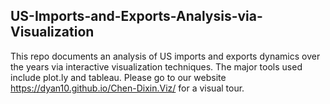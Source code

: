 ## US-Imports-and-Exports-Analysis-via-Visualization

This repo documents an analysis of US imports and exports dynamics over the years via interactive visualization techniques. The major tools used include plot.ly and tableau. Please go to our website https://dyan10.github.io/Chen-Dixin.Viz/ for a visual tour.
